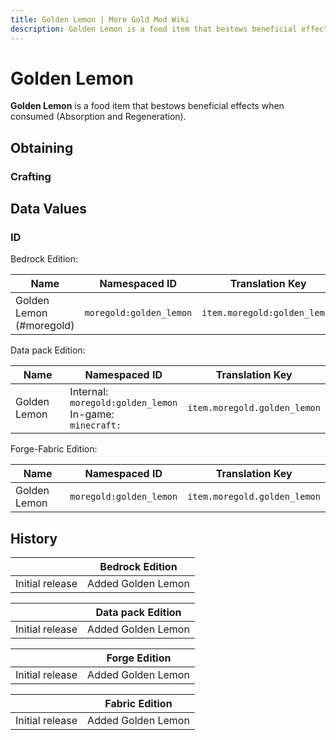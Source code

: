 ```yaml
---
title: Golden Lemon | More Gold Mod Wiki
description: Golden Lemon is a food item that bestows beneficial effects when consumed (Absorption and Regeneration).
---
```


# Golden Lemon

**Golden Lemon** is a food item that bestows beneficial effects when consumed (Absorption and Regeneration).

## Obtaining

### Crafting

<ShapedRecipe
a1="gold_ingot" b1="gold_ingot" c1="gold_ingot"
a2="gold_ingot" b2="morefood:lemon" c2="gold_ingot"
a3="gold_ingot" b3="gold_ingot" c3="gold_ingot"
output="moregold:golden_lemon"/>

## Data Values

### ID

Bedrock Edition:

| Name                     | Namespaced ID           | Translation Key              |
| ------------------------ | ----------------------- | ---------------------------- |
| Golden Lemon (#moregold) | `moregold:golden_lemon` | `item.moregold:golden_lemon` |

Data pack Edition:

| Name         | Namespaced ID                                                    | Translation Key              |
| ------------ | ---------------------------------------------------------------- | ---------------------------- |
| Golden Lemon | Internal:<br>`moregold:golden_lemon`<br>In-game:<br>`minecraft:` | `item.moregold.golden_lemon` |

Forge-Fabric Edition:

| Name         | Namespaced ID           | Translation Key              |
| ------------ | ----------------------- | ---------------------------- |
| Golden Lemon | `moregold:golden_lemon` | `item.moregold.golden_lemon` |

## History

|                 | Bedrock Edition    |
| --------------- | ------------------ |
| Initial release | Added Golden Lemon |

|                 | Data pack Edition  |
| --------------- | ------------------ |
| Initial release | Added Golden Lemon |

|                 | Forge Edition      |
| --------------- | ------------------ |
| Initial release | Added Golden Lemon |

|                 | Fabric Edition     |
| --------------- | ------------------ |
| Initial release | Added Golden Lemon |
